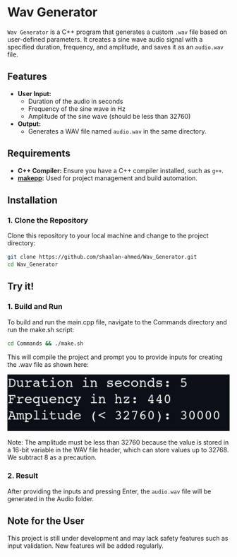 # Wav Generator

`Wav Generator` is a C++ program that generates a custom `.wav` file based on user-defined parameters. It creates a sine wave audio signal with a specified duration, frequency, and amplitude, and saves it as an `audio.wav` file.

## Features

- **User Input:**
  - Duration of the audio in seconds
  - Frequency of the sine wave in Hz
  - Amplitude of the sine wave (should be less than 32760)
- **Output:**
  - Generates a WAV file named `audio.wav` in the same directory.

## Requirements

- **C++ Compiler:** Ensure you have a C++ compiler installed, such as `g++`.
- **[makepp](https://github.com/shaalan-ahmed/makepp):** Used for project management and build automation.

## Installation

### 1. Clone the Repository

Clone this repository to your local machine and change to the project directory:

```bash
git clone https://github.com/shaalan-ahmed/Wav_Generator.git
cd Wav_Generator
```

## Try it!
### 1. Build and Run

To build and run the main.cpp file, navigate to the Commands directory and run the make.sh script:

```bash
cd Commands && ./make.sh
```

This will compile the project and prompt you to provide inputs for creating the .wav file as shown here:

![example image](./Images/img1.png)

Note: The amplitude must be less than 32760 because the value is stored in a 16-bit variable in the WAV file header, which can store values up to 32768. We subtract 8 as a precaution.

### 2. Result

After providing the inputs and pressing Enter, the `audio.wav`   file will be generated in the Audio folder.

## Note for the User

This project is still under development and may lack safety features such as input validation. New features will be added regularly.